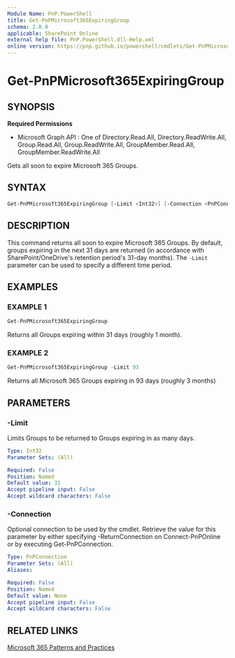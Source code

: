 ```yaml
---
Module Name: PnP.PowerShell
title: Get-PnPMicrosoft365ExpiringGroup
schema: 2.0.0
applicable: SharePoint Online
external help file: PnP.PowerShell.dll-Help.xml
online version: https://pnp.github.io/powershell/cmdlets/Get-PnPMicrosoft365ExpiringGroup.html
---
```

 
# Get-PnPMicrosoft365ExpiringGroup

## SYNOPSIS

**Required Permissions**

  * Microsoft Graph API : One of Directory.Read.All, Directory.ReadWrite.All, Group.Read.All, Group.ReadWrite.All, GroupMember.Read.All, GroupMember.ReadWrite.All

Gets all soon to expire Microsoft 365 Groups.

## SYNTAX

```powershell
Get-PnPMicrosoft365ExpiringGroup [-Limit <Int32>] [-Connection <PnPConnection>] 
```

## DESCRIPTION
This command returns all soon to expire Microsoft 365 Groups. By default, groups expiring in the next 31 days are returned (in accordance with SharePoint/OneDrive's retention period's 31-day months). The `-Limit` parameter can be used to specify a different time period.

## EXAMPLES

### EXAMPLE 1
```powershell
Get-PnPMicrosoft365ExpiringGroup
```

Returns all Groups expiring within 31 days (roughly 1 month).

### EXAMPLE 2
```powershell
Get-PnPMicrosoft365ExpiringGroup -Limit 93
```

Returns all Microsoft 365 Groups expiring in 93 days (roughly 3 months)


## PARAMETERS

### -Limit

Limits Groups to be returned to Groups expiring in as many days.

```yaml
Type: Int32
Parameter Sets: (All)

Required: False
Position: Named
Default value: 31
Accept pipeline input: False
Accept wildcard characters: False
```

### -Connection
Optional connection to be used by the cmdlet.
Retrieve the value for this parameter by either specifying -ReturnConnection on Connect-PnPOnline or by executing Get-PnPConnection.

```yaml
Type: PnPConnection
Parameter Sets: (All)
Aliases:

Required: False
Position: Named
Default value: None
Accept pipeline input: False
Accept wildcard characters: False
```

## RELATED LINKS

[Microsoft 365 Patterns and Practices](https://aka.ms/m365pnp)
